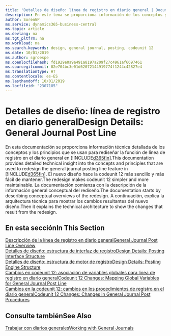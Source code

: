 ```yaml
---
title: 'Detalles de diseño: línea de registro en diario general | Documentos de Microsoft'
description: En este tema se proporciona información de los conceptos y los principios que se usan para rediseñar la función de línea de registro en el diario general en Business Central.
author: SorenGP
ms.service: dynamics365-business-central
ms.topic: article
ms.devlang: na
ms.tgt_pltfrm: na
ms.workload: na
ms.search.keywords: design, general journal, posting, codeunit 12
ms.date: 10/01/2019
ms.author: sgroespe
ms.openlocfilehash: fd1929e0a9a491a8197a209f27c4961af6697461
ms.sourcegitcommit: 02e704bc3e01d62072144919774f1244c42827e4
ms.translationtype: HT
ms.contentlocale: es-ES
ms.lasthandoff: 10/01/2019
ms.locfileid: "2307185"
---
```

# <a name="design-details-general-journal-post-line"></a><span data-ttu-id="84db2-103">Detalles de diseño: línea de registro en diario general</span><span class="sxs-lookup"><span data-stu-id="84db2-103">Design Details: General Journal Post Line</span></span>
<span data-ttu-id="84db2-104">En esta documentación se proporciona información técnica detallada de los conceptos y los principios que se usan para rediseñar la función de línea de registro en el diario general en [!INCLUDE[d365fin](includes/d365fin_md.md)].</span><span class="sxs-lookup"><span data-stu-id="84db2-104">This documentation provides detailed technical insight into the concepts and principles that are used to redesign the general journal posting line feature in [!INCLUDE[d365fin](includes/d365fin_md.md)].</span></span> <span data-ttu-id="84db2-105">El nuevo diseño hace la codeunit 12 más sencillo y más fácil de mantener.</span><span class="sxs-lookup"><span data-stu-id="84db2-105">The redesign makes codeunit 12 simpler and more maintainable.</span></span> <span data-ttu-id="84db2-106">La documentación comienza con la descripción de la información general conceptual del rediseño.</span><span class="sxs-lookup"><span data-stu-id="84db2-106">The documentation starts by describing conceptual overviews of the redesign.</span></span> <span data-ttu-id="84db2-107">A continuación, explica la arquitectura técnica para mostrar los cambios resultantes del nuevo diseño.</span><span class="sxs-lookup"><span data-stu-id="84db2-107">Then it explains the technical architecture to show the changes that result from the redesign.</span></span>  

## <a name="in-this-section"></a><span data-ttu-id="84db2-108">En esta sección</span><span class="sxs-lookup"><span data-stu-id="84db2-108">In This Section</span></span>  
[<span data-ttu-id="84db2-109">Descripción de la línea de registro en diario general</span><span class="sxs-lookup"><span data-stu-id="84db2-109">General Journal Post Line Overview</span></span>](design-details-general-journal-post-line-overview.md)  
[<span data-ttu-id="84db2-110">Detalles de diseño: estructura de interfaz de registro</span><span class="sxs-lookup"><span data-stu-id="84db2-110">Design Details: Posting Interface Structure</span></span>](design-details-posting-interface-structure.md)  
[<span data-ttu-id="84db2-111">Detalles de diseño: estructura de motor de registro</span><span class="sxs-lookup"><span data-stu-id="84db2-111">Design Details: Posting Engine Structure</span></span>](design-details-posting-engine-structure.md)  
[<span data-ttu-id="84db2-112">Cambios en codeunit 12: asociación de variables globales para línea de registro en diario general</span><span class="sxs-lookup"><span data-stu-id="84db2-112">Codeunit 12 Changes: Mapping Global Variables for General Journal Post Line</span></span>](design-details-codeunit-12-changes-mapping-global-variables-for-general-journal-post-line.md)  
[<span data-ttu-id="84db2-113">Cambios en la codeunit 12: cambios en los procedimientos de registro en el diario general</span><span class="sxs-lookup"><span data-stu-id="84db2-113">Codeunit 12 Changes: Changes in General Journal Post Procedures</span></span>](design-details-codeunit-12-changes-changes-in-general-journal-post-procedures.md)  

## <a name="see-also"></a><span data-ttu-id="84db2-114">Consulte también</span><span class="sxs-lookup"><span data-stu-id="84db2-114">See Also</span></span>  
[<span data-ttu-id="84db2-115">Trabajar con diarios generales</span><span class="sxs-lookup"><span data-stu-id="84db2-115">Working with General Journals</span></span>](ui-work-general-journals.md)
